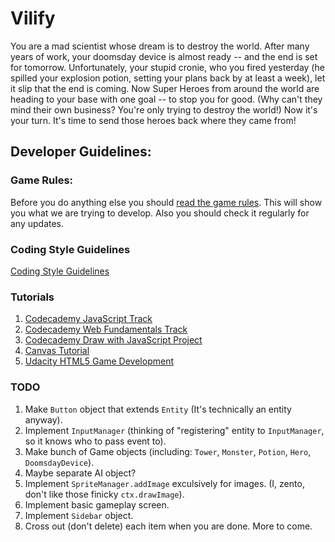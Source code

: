 Vilify
======

You are a mad scientist whose dream is to destroy the world. After many years of work, your doomsday device is almost ready -- and the end is set for tomorrow. Unfortunately, your stupid cronie, who you fired yesterday (he spilled your explosion potion, setting your plans back by at least a week), let it slip that the end is coming. Now Super Heroes from around the world are heading to your base with one goal -- to stop you for good. (Why can't they mind their own business? You're only trying to destroy the world!) Now it's your turn. It's time to send those heroes back where they came from!

## Developer Guidelines:

### Game Rules:
Before you do anything else you should [read the game rules](https://github.com/Logi0/vilify/wiki/Game-Rules). This will show you what we are trying to develop. Also you should check it regularly for any updates.

### Coding Style Guidelines
[Coding Style Guidelines](https://github.com/HTML5-Games/vilify/wiki/Coding-Style-Guidelines)

### Tutorials
1. [Codecademy JavaScript Track](http://www.codecademy.com/tracks/javascript)
2. [Codecademy Web Fundamentals Track](http://www.codecademy.com/tracks/web)
3. [Codecademy Draw with JavaScript Project](http://www.codecademy.com/courses/web-beginner-en-SWM11/0?curriculum_id=50b91eda28c2fb212300039e#!/exercises/0)
4. [Canvas Tutorial](https://developer.mozilla.org/en-US/docs/HTML/Canvas/Tutorial?redirectlocale=en-US&redirectslug=Canvas_tutorial)
5. [Udacity HTML5 Game Development](https://www.udacity.com/course/cs255)

### TODO
1. Make `Button` object that extends `Entity` (It's technically an entity anyway).
2. Implement `InputManager` (thinking of "registering" entity to `InputManager`, so it knows who to pass event to).
3. Make bunch of Game objects (including: `Tower`, `Monster`, `Potion`, `Hero`, `DoomsdayDevice`).
4. Maybe separate AI object?
5. Implement `SpriteManager.addImage` exculsively for images. (I, zento, don't like those finicky `ctx.drawImage`).
6. Implement basic gameplay screen.
7. Implement `Sidebar` object.
7. Cross out (don't delete) each item when you are done. More to come.
